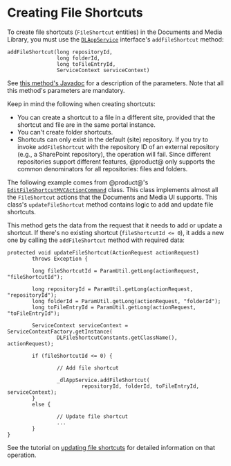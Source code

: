 # Creating File Shortcuts

To create file shortcuts (`FileShortcut` entities) in the Documents and Media 
Library, you must use the 
[`DLAppService`](@platform-ref@/7.1-latest/javadocs/portal-kernel/com/liferay/document/library/kernel/service/DLAppService.html) 
interface's `addFileShortcut` method: 

    addFileShortcut(long repositoryId, 
                    long folderId, 
                    long toFileEntryId, 
                    ServiceContext serviceContext)

See 
[this method's Javadoc](@platform-ref@/7.1-latest/javadocs/portal-kernel/com/liferay/document/library/kernel/service/DLAppService.html#addFileShortcut-long-long-long-com.liferay.portal.kernel.service.ServiceContext-) 
for a description of the parameters. Note that all this method's parameters are 
mandatory. 

Keep in mind the following when creating shortcuts: 

-   You can create a shortcut to a file in a different site, provided that the 
    shortcut and file are in the same portal instance. 
-   You can't create folder shortcuts. 
-   Shortcuts can only exist in the default (site) repository. If you try to 
    invoke `addFileShortcut` with the repository ID of an external repository 
    (e.g., a SharePoint repository), the operation will fail. Since different 
    repositories support different features, @product@ only supports the common 
    denominators for all repositories: files and folders. 

The following example comes from @product@'s 
[`EditFileShortcutMVCActionCommand`](https://github.com/liferay/liferay-portal/blob/master/modules/apps/document-library/document-library-web/src/main/java/com/liferay/document/library/web/internal/portlet/action/EditFileShortcutMVCActionCommand.java) 
class. This class implements almost all the `FileShortcut` actions that the 
Documents and Media UI supports. This class's `updateFileShortcut` method 
contains logic to add and update file shortcuts. 

This method gets the data from the request that it needs to add or update a 
shortcut. If there's no existing shortcut (`fileShortcutId <= 0`), it adds a new 
one by calling the `addFileShortcut` method with required data: 

    protected void updateFileShortcut(ActionRequest actionRequest)
            throws Exception {

            long fileShortcutId = ParamUtil.getLong(actionRequest, "fileShortcutId");

            long repositoryId = ParamUtil.getLong(actionRequest, "repositoryId");
            long folderId = ParamUtil.getLong(actionRequest, "folderId");
            long toFileEntryId = ParamUtil.getLong(actionRequest, "toFileEntryId");

            ServiceContext serviceContext = ServiceContextFactory.getInstance(
                    DLFileShortcutConstants.getClassName(), actionRequest);

            if (fileShortcutId <= 0) {

                    // Add file shortcut

                    _dlAppService.addFileShortcut(
                            repositoryId, folderId, toFileEntryId, serviceContext);
            }
            else {

                    // Update file shortcut
                    ...
            }
    }

See the tutorial on 
[updating file shortcuts](liferay.com) 
for detailed information on that operation. 
